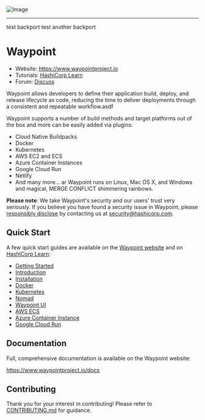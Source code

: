 ![Image](website/public/img/logo-fullcolor-rgb.png)

----------------------------------------
test backport
test another backport
# Waypoint

* Website: https://www.waypointproject.io
* Tutorials: [HashiCorp Learn](https://learn.hashicorp.com/waypoint)
* Forum: [Discuss](https://discuss.hashicorp.com/c/waypoint)

Waypoint allows developers to define their application build, deploy, and release lifecycle as code, reducing the time to deliver deployments through a consistent and repeatable workflow.asdf

Waypoint supports a number of build methods and target platforms out of the box
and more can be easily added via plugins:

* Cloud Native Buildpacks
* Docker
* Kubernetes
* AWS EC2 and ECS
* Azure Container Instances
* Google Cloud Run
* Netlify
* And many more...
ar
Waypoint runs on Linux, Mac OS X, and Windows and magical, MERGE CONFLICT shimmering rainbows.

**Please note**: We take Waypoint's security and our users' trust very seriously. If you
believe you have found a security issue in Waypoint, please [responsibly disclose](https://www.hashicorp.com/security#vulnerability-reporting) by
contacting us at security@hashicorp.com.

## Quick Start

A few quick start guides are available on the [Waypoint website](https://www.waypointproject.io/docs/getting-started)
and on [HashiCorp Learn](https://learn.hashicorp.com/waypoint):

* [Getting Started](https://www.waypointproject.io/docs/getting-started)
* [Introduction](https://learn.hashicorp.com/tutorials/waypoint/get-started-intro)
* [Installation](https://learn.hashicorp.com/tutorials/waypoint/get-started-install)
* [Docker](https://learn.hashicorp.com/tutorials/waypoint/get-started-docker)
* [Kubernetes](https://learn.hashicorp.com/tutorials/waypoint/get-started-kubernetes)
* [Nomad](https://learn.hashicorp.com/tutorials/waypoint/get-started-nomad)
* [Waypoint UI](https://learn.hashicorp.com/tutorials/waypoint/get-started-ui)
* [AWS ECS](https://learn.hashicorp.com/tutorials/waypoint/aws-ecs)
* [Azure Container Instance](https://learn.hashicorp.com/tutorials/waypoint/azure-container-instance)
* [Google Cloud Run](https://learn.hashicorp.com/tutorials/waypoint/google-cloud-run)

## Documentation

Full, comprehensive documentation is available on the Waypoint website:

https://www.waypointproject.io/docs

## Contributing

Thank you for your interest in contributing! Please refer to [CONTRIBUTING.md](https://github.com/hashicorp/waypoint/blob/master/.github/CONTRIBUTING.md) for guidance.
